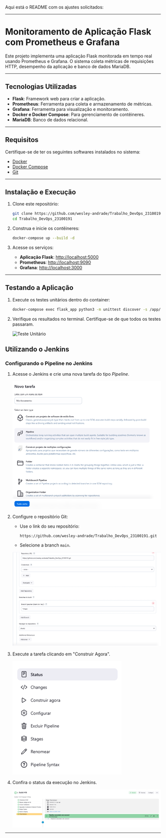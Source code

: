 Aqui está o README com os ajustes solicitados:

---

# **Monitoramento de Aplicação Flask com Prometheus e Grafana**

Este projeto implementa uma aplicação Flask monitorada em tempo real usando Prometheus e Grafana. O sistema coleta métricas de requisições HTTP, desempenho da aplicação e banco de dados MariaDB.

---

## **Tecnologias Utilizadas**

- **Flask**: Framework web para criar a aplicação.
- **Prometheus**: Ferramenta para coleta e armazenamento de métricas.
- **Grafana**: Ferramenta para visualização e monitoramento.
- **Docker e Docker Compose**: Para gerenciamento de contêineres.
- **MariaDB**: Banco de dados relacional.

---

## **Requisitos**

Certifique-se de ter os seguintes softwares instalados no sistema:

- [Docker](https://www.docker.com/)
- [Docker Compose](https://docs.docker.com/compose/)
- [Git](https://git-scm.com/)

---

## **Instalação e Execução**

1. Clone este repositório:

   ```bash
   git clone https://github.com/wesley-andrade/Trabalho_DevOps_23100191.git
   cd Trabalho_DevOps_23100191
   ```

2. Construa e inicie os contêineres:

   ```bash
   docker-compose up --build -d
   ```

3. Acesse os serviços:
   - **Aplicação Flask**: [http://localhost:5000](http://localhost:5000)
   - **Prometheus**: [http://localhost:9090](http://localhost:9090)
   - **Grafana**: [http://localhost:3000](http://localhost:3000)

---

## **Testando a Aplicação**

1. Execute os testes unitários dentro do container:

   ```bash
   docker-compose exec flask_app python3 -m unittest discover -s /app/tests -p "test_*.py"
   ```

2. Verifique os resultados no terminal. Certifique-se de que todos os testes passaram.

   ![Teste Unitário](imgs/image.png)

## **Utilizando o Jenkins**

### Configurando o Pipeline no Jenkins

1. Acesse o Jenkins e crie uma nova tarefa do tipo _Pipeline_.

   ![Criar Tarefa](imgs/jenkins.png)

2. Configure o repositório Git:

   - Use o link do seu repositório:
     ```
     https://github.com/wesley-andrade/Trabalho_DevOps_23100191.git
     ```
   - Selecione a branch `main`.

   ![Configurar Git](imgs/jenkins2.png)

3. Execute a tarefa clicando em "Construir Agora".

   ![Executar](imgs/jenkins3.png)

4. Confira o status da execução no Jenkins.

   ![Status](imgs/jenkins4.png)

---
